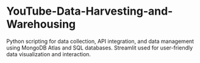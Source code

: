 # YouTube-Data-Harvesting-and-Warehousing
Python scripting for data collection, API integration, and data management using MongoDB Atlas and SQL databases. Streamlit used for user-friendly data visualization and interaction.
